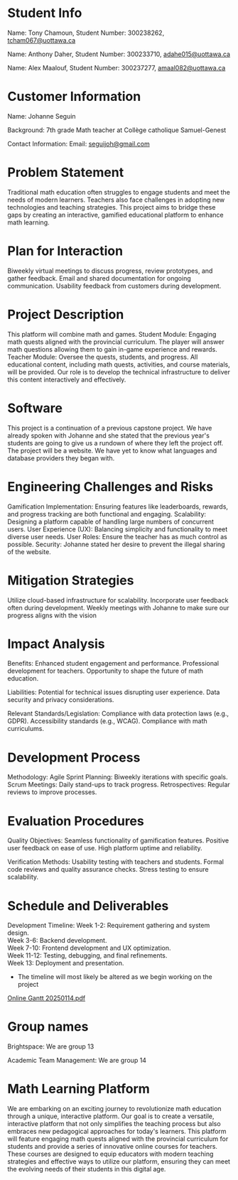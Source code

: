 # Student Info

Name: Tony Chamoun, Student Number: 300238262, tcham067@uottawa.ca  

Name: Anthony Daher, Student Number: 300233710, adahe015@uottawa.ca

Name: Alex Maalouf, Student Number: 300237277, amaal082@uottawa.ca


# Customer Information

Name: Johanne Seguin

Background: 7th grade Math teacher at Collège catholique Samuel-Genest

Contact Information: Email: seguijoh@gmail.com

# Problem Statement

Traditional math education often struggles to engage students and meet the needs of modern learners. Teachers also face challenges in adopting new technologies and teaching strategies. This project aims to bridge these gaps by creating an interactive, gamified educational platform to enhance math learning.

# Plan for Interaction
Biweekly virtual meetings to discuss progress, review prototypes, and gather feedback.
Email and shared documentation for ongoing communication.
Usability feedback from customers during development.

# Project Description
This platform will combine math and games.
Student Module: Engaging math quests aligned with the provincial curriculum. The player will answer math questions allowing them to gain in-game experience and rewards.
Teacher Module: Oversee the quests, students, and progress.
All educational content, including math quests, activities, and course materials, will be provided. Our role is to develop the technical infrastructure to deliver this content interactively and effectively.

# Software
This project is a continuation of a previous capstone project. We have already spoken with Johanne and she stated that the previous year's students are going to give us a rundown of where they left the project off. The project will be a website. We have yet to know what languages and database providers they began with. 

# Engineering Challenges and Risks
Gamification Implementation: Ensuring features like leaderboards, rewards, and progress tracking are both functional and engaging.
Scalability: Designing a platform capable of handling large numbers of concurrent users.
User Experience (UX): Balancing simplicity and functionality to meet diverse user needs.
User Roles: Ensure the teacher has as much control as possible.
Security: Johanne stated her desire to prevent the illegal sharing of the website.


# Mitigation Strategies
Utilize cloud-based infrastructure for scalability.
Incorporate user feedback often during development.
Weekly meetings with Johanne to make sure our progress aligns with the vision

# Impact Analysis
Benefits:
Enhanced student engagement and performance.
Professional development for teachers.
Opportunity to shape the future of math education.

Liabilities:
Potential for technical issues disrupting user experience.
Data security and privacy considerations.

Relevant Standards/Legislation:
Compliance with data protection laws (e.g., GDPR).
Accessibility standards (e.g., WCAG).
Compliance with math curriculums.

# Development Process
Methodology: Agile
Sprint Planning: Biweekly iterations with specific goals.
Scrum Meetings: Daily stand-ups to track progress.
Retrospectives: Regular reviews to improve processes.

# Evaluation Procedures
Quality Objectives:
Seamless functionality of gamification features.
Positive user feedback on ease of use.
High platform uptime and reliability.

Verification Methods:
Usability testing with teachers and students.
Formal code reviews and quality assurance checks.
Stress testing to ensure scalability.

# Schedule and Deliverables
Development Timeline:
Week 1-2: Requirement gathering and system design.  
Week 3-6: Backend development.  
Week 7-10: Frontend development and UX optimization.  
Week 11-12: Testing, debugging, and final refinements.  
Week 13: Deployment and presentation.  
* The timeline will most likely be altered as we begin working on the project

[Online Gantt 20250114.pdf](https://github.com/user-attachments/files/18469706/Online.Gantt.20250114.pdf)

# Group names

Brightspace: We are group 13

Academic Team Management: We are group 14

# Math Learning Platform

We are embarking on an exciting journey to revolutionize math education through a unique, interactive platform. Our goal is to create a versatile, interactive platform that not only simplifies the teaching process but also embraces new pedagogical approaches for today's learners. This platform will feature engaging math quests aligned with the provincial curriculum for students and provide a series of innovative online courses for teachers. These courses are designed to equip educators with modern teaching strategies and effective ways to utilize our platform, ensuring they can meet the evolving needs of their students in this digital age.
